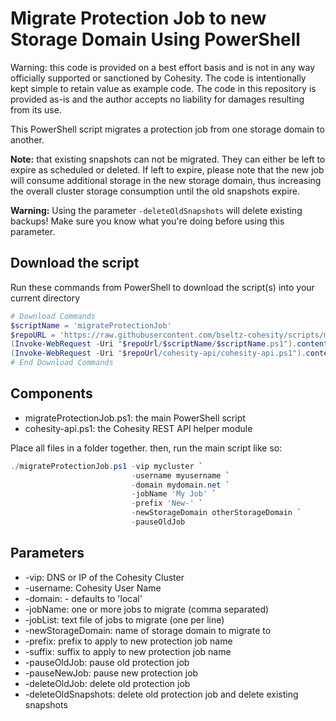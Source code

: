 # Migrate Protection Job to new Storage Domain Using PowerShell

Warning: this code is provided on a best effort basis and is not in any way officially supported or sanctioned by Cohesity. The code is intentionally kept simple to retain value as example code. The code in this repository is provided as-is and the author accepts no liability for damages resulting from its use.

This PowerShell script migrates a protection job from one storage domain to another.

**Note:** that existing snapshots can not be migrated. They can either be left to expire as scheduled or deleted. If left to expire, please note that the new job will consume additional storage in the new storage domain, thus increasing the overall cluster storage consumption until the old snapshots expire.

**Warning:** Using the parameter `-deleteOldSnapshots` will delete existing backups! Make sure you know what you're doing before using this parameter.

## Download the script

Run these commands from PowerShell to download the script(s) into your current directory

```powershell
# Download Commands
$scriptName = 'migrateProtectionJob'
$repoURL = 'https://raw.githubusercontent.com/bseltz-cohesity/scripts/master/powershell'
(Invoke-WebRequest -Uri "$repoUrl/$scriptName/$scriptName.ps1").content | Out-File "$scriptName.ps1"; (Get-Content "$scriptName.ps1") | Set-Content "$scriptName.ps1"
(Invoke-WebRequest -Uri "$repoUrl/cohesity-api/cohesity-api.ps1").content | Out-File cohesity-api.ps1; (Get-Content cohesity-api.ps1) | Set-Content cohesity-api.ps1
# End Download Commands
```

## Components

* migrateProtectionJob.ps1: the main PowerShell script
* cohesity-api.ps1: the Cohesity REST API helper module

Place all files in a folder together. then, run the main script like so:

```powershell
./migrateProtectionJob.ps1 -vip mycluster `
                           -username myusername `
                           -domain mydomain.net `
                           -jobName 'My Job' `
                           -prefix 'New-' `
                           -newStorageDomain otherStorageDomain `
                           -pauseOldJob
```

## Parameters

* -vip: DNS or IP of the Cohesity Cluster
* -username: Cohesity User Name
* -domain: - defaults to 'local'
* -jobName: one or more jobs to migrate (comma separated)
* -jobList: text file of jobs to migrate (one per line)
* -newStorageDomain: name of storage domain to migrate to
* -prefix: prefix to apply to new protection job name
* -suffix: suffix to apply to new protection job name
* -pauseOldJob: pause old protection job
* -pauseNewJob: pause new protection job
* -deleteOldJob: delete old protection job
* -deleteOldSnapshots: delete old protection job and delete existing snapshots
